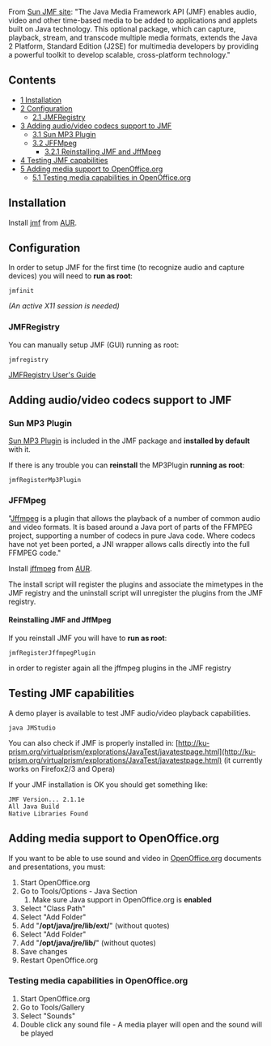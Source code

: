 From [Sun JMF site](http://java.sun.com/products/java-media/jmf/): "The Java Media Framework API (JMF) enables audio, video and other time-based media to be added to applications and applets built on Java technology. This optional package, which can capture, playback, stream, and transcode multiple media formats, extends the Java 2 Platform, Standard Edition (J2SE) for multimedia developers by providing a powerful toolkit to develop scalable, cross-platform technology."

## Contents

*   [1 Installation](#Installation)
*   [2 Configuration](#Configuration)
    *   [2.1 JMFRegistry](#JMFRegistry)
*   [3 Adding audio/video codecs support to JMF](#Adding_audio.2Fvideo_codecs_support_to_JMF)
    *   [3.1 Sun MP3 Plugin](#Sun_MP3_Plugin)
    *   [3.2 JFFMpeg](#JFFMpeg)
        *   [3.2.1 Reinstalling JMF and JffMpeg](#Reinstalling_JMF_and_JffMpeg)
*   [4 Testing JMF capabilities](#Testing_JMF_capabilities)
*   [5 Adding media support to OpenOffice.org](#Adding_media_support_to_OpenOffice.org)
    *   [5.1 Testing media capabilities in OpenOffice.org](#Testing_media_capabilities_in_OpenOffice.org)

## Installation

Install [jmf](https://aur.archlinux.org/packages/jmf/) from [AUR](/index.php/AUR "AUR").

## Configuration

In order to setup JMF for the first time (to recognize audio and capture devices) you will need to **run as root**:

```
jmfinit

```

*(An active X11 session is needed)*

### JMFRegistry

You can manually setup JMF (GUI) running as root:

```
jmfregistry

```

[JMFRegistry User's Guide](http://java.sun.com/products/java-media/jmf/2.1.1/jmfregistry/jmfregistry.html)

## Adding audio/video codecs support to JMF

### Sun MP3 Plugin

[Sun MP3 Plugin](http://java.sun.com/products/java-media/jmf/mp3/download.html) is included in the JMF package and **installed by default** with it.

If there is any trouble you can **reinstall** the MP3Plugin **running as root**:

```
jmfRegisterMp3Plugin

```

### JFFMpeg

"[Jffmpeg](http://jffmpeg.sourceforge.net/) is a plugin that allows the playback of a number of common audio and video formats. It is based around a Java port of parts of the FFMPEG project, supporting a number of codecs in pure Java code. Where codecs have not yet been ported, a JNI wrapper allows calls directly into the full FFMPEG code."

Install [jffmpeg](https://aur.archlinux.org/packages/jffmpeg/) from [AUR](/index.php/AUR "AUR").

The install script will register the plugins and associate the mimetypes in the JMF registry and the uninstall script will unregister the plugins from the JMF registry.

#### Reinstalling JMF and JffMpeg

If you reinstall JMF you will have to **run as root**:

```
jmfRegisterJffmpegPlugin

```

in order to register again all the jffmpeg plugins in the JMF registry

## Testing JMF capabilities

A demo player is available to test JMF audio/video playback capabilities.

```
java JMStudio

```

You can also check if JMF is properly installed in: [http://ku-prism.org/virtualprism/explorations/JavaTest/javatestpage.html](http://ku-prism.org/virtualprism/explorations/JavaTest/javatestpage.html) (it currently works on Firefox2/3 and Opera)

If your JMF installation is OK you should get something like:

```
JMF Version... 2.1.1e
All Java Build
Native Libraries Found

```

## Adding media support to OpenOffice.org

If you want to be able to use sound and video in [OpenOffice.org](/index.php/OpenOffice.org "OpenOffice.org") documents and presentations, you must:

1.  Start OpenOffice.org
2.  Go to Tools/Options - Java Section
    1.  Make sure Java support in OpenOffice.org is **enabled**
3.  Select "Class Path"
4.  Select "Add Folder"
5.  Add "**/opt/java/jre/lib/ext/**" (without quotes)
6.  Select "Add Folder"
7.  Add "**/opt/java/jre/lib/**" (without quotes)
8.  Save changes
9.  Restart OpenOffice.org

### Testing media capabilities in OpenOffice.org

1.  Start OpenOffice.org
2.  Go to Tools/Gallery
3.  Select "Sounds"
4.  Double click any sound file - A media player will open and the sound will be played